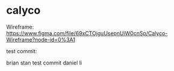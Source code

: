 # calyco

Wireframe: https://www.figma.com/file/69xCTOjguUsepnUiW0cnSp/Calyco-Wireframe?node-id=0%3A1

test commit:

brian
stan
test commit
daniel li